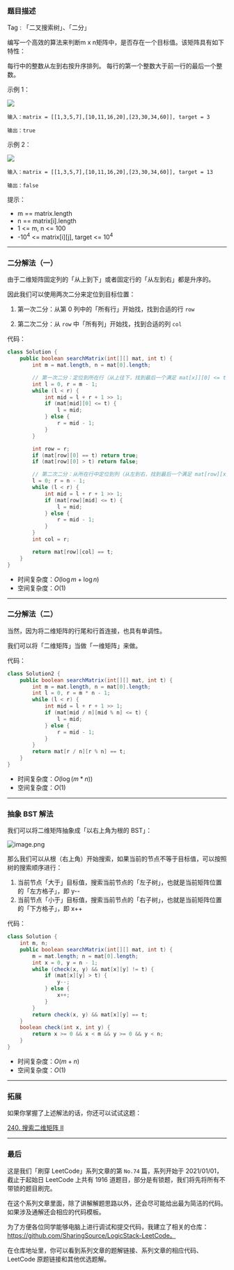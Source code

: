 ### 题目描述

Tag : 「二叉搜索树」、「二分」


编写一个高效的算法来判断m x n矩阵中，是否存在一个目标值。该矩阵具有如下特性：

每行中的整数从左到右按升序排列。
每行的第一个整数大于前一行的最后一个整数。

示例 1：

![](https://assets.leetcode.com/uploads/2020/10/05/mat.jpg)

```
输入：matrix = [[1,3,5,7],[10,11,16,20],[23,30,34,60]], target = 3

输出：true
```
示例 2：

![](https://assets.leetcode-cn.com/aliyun-lc-upload/uploads/2020/11/25/mat2.jpg)

```
输入：matrix = [[1,3,5,7],[10,11,16,20],[23,30,34,60]], target = 13

输出：false
```

提示：
* m == matrix.length
* n == matrix[i].length
* 1 <= m, n <= 100
* -$10^4$ <= matrix[i][j], target <= $10^4$

---

### 二分解法（一）

由于二维矩阵固定列的「从上到下」或者固定行的「从左到右」都是升序的。

因此我们可以使用两次二分来定位到目标位置：

1. 第一次二分：从第 0 列中的「所有行」开始找，找到合适的行 `row`

2. 第二次二分：从 `row` 中「所有列」开始找，找到合适的列 `col`

代码：
```Java []
class Solution {
    public boolean searchMatrix(int[][] mat, int t) {
        int m = mat.length, n = mat[0].length;

        // 第一次二分：定位到所在行（从上往下，找到最后一个满足 mat[x]][0] <= t 的行号）
        int l = 0, r = m - 1;
        while (l < r) {
            int mid = l + r + 1 >> 1;
            if (mat[mid][0] <= t) {
                l = mid;
            } else {
                r = mid - 1;
            }
        }

        int row = r;
        if (mat[row][0] == t) return true;
        if (mat[row][0] > t) return false;

        // 第二次二分：从所在行中定位到列（从左到右，找到最后一个满足 mat[row][x] <= t 的列号）
        l = 0; r = n - 1;
        while (l < r) {
            int mid = l + r + 1 >> 1;
            if (mat[row][mid] <= t) {
                l = mid;
            } else {
                r = mid - 1;
            }
        }
        int col = r;

        return mat[row][col] == t;
    }
}
```
* 时间复杂度：$O(\log{m} + \log{n})$
* 空间复杂度：$O(1)$

***

### 二分解法（二）

当然，因为将二维矩阵的行尾和行首连接，也具有单调性。

我们可以将「二维矩阵」当做「一维矩阵」来做。

代码：
```Java []
class Solution2 {
    public boolean searchMatrix(int[][] mat, int t) {
        int m = mat.length, n = mat[0].length;
        int l = 0, r = m * n - 1;
        while (l < r) {
            int mid = l + r + 1 >> 1;
            if (mat[mid / n][mid % n] <= t) {
                l = mid;
            } else {
                r = mid - 1;
            }
        }
        return mat[r / n][r % n] == t;
    }
}
```
* 时间复杂度：$O(\log{(m * n)})$
* 空间复杂度：$O(1)$

***

### 抽象 BST 解法

我们可以将二维矩阵抽象成「以右上角为根的 BST」：

![image.png](https://pic.leetcode-cn.com/1617066993-AyRIiF-image.png)

那么我们可以从根（右上角）开始搜索，如果当前的节点不等于目标值，可以按照树的搜索顺序进行：

1. 当前节点「大于」目标值，搜索当前节点的「左子树」，也就是当前矩阵位置的「左方格子」，即 y--
2. 当前节点「小于」目标值，搜索当前节点的「右子树」，也就是当前矩阵位置的「下方格子」，即 x++

代码：
```Java []
class Solution {
    int m, n;
    public boolean searchMatrix(int[][] mat, int t) {
        m = mat.length; n = mat[0].length;
        int x = 0, y = n - 1;
        while (check(x, y) && mat[x][y] != t) {
            if (mat[x][y] > t) {
                y--;
            } else {
                x++;
            }
        }
        return check(x, y) && mat[x][y] == t;
    }
    boolean check(int x, int y) {
        return x >= 0 && x < m && y >= 0 && y < n;
    }
}
```
* 时间复杂度：$O(m+n)$
* 空间复杂度：$O(1)$

***

### 拓展

如果你掌握了上述解法的话，你还可以试试这题：

[240. 搜索二维矩阵 II](https://leetcode-cn.com/problems/search-a-2d-matrix-ii/)


---

### 最后

这是我们「刷穿 LeetCode」系列文章的第 `No.74` 篇，系列开始于 2021/01/01，截止于起始日 LeetCode 上共有 1916 道题目，部分是有锁题，我们将先将所有不带锁的题目刷完。

在这个系列文章里面，除了讲解解题思路以外，还会尽可能给出最为简洁的代码。如果涉及通解还会相应的代码模板。

为了方便各位同学能够电脑上进行调试和提交代码，我建立了相关的仓库：https://github.com/SharingSource/LogicStack-LeetCode。

在仓库地址里，你可以看到系列文章的题解链接、系列文章的相应代码、LeetCode 原题链接和其他优选题解。

